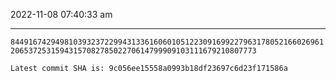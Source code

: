 2022-11-08 07:40:33 am

---

`84491674294981039323722994313361606010512230916992279631780521660269612065372531594315708278502270614799909103111679210807773`

`Latest commit SHA is: 9c056ee15558a0993b18df23697c6d23f171586a `
